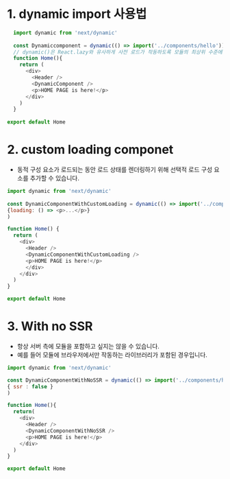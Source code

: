 # 1. dynamic import 사용법
```javascript
  import dynamic from 'next/dynamic'
  
  const Dynamiccomponent = dynamic(() => import('../components/hello')) // 경로 명시적으로! 템플릿 문자열이나 변수 x
  // dynamic()은 React.lazy와 유사하게 사전 로드가 작동하도록 모듈의 최상위 수준에 표시되어야 하므로 React 렌더링 내부에서 사용 x
  function Home(){
    return (
      <div>
        <Header />
        <DynamicComponent />
        <p>HOME PAGE is here!</p>
      </div>
    )
  }
  
export default Home
```

# 2. custom loading componet
- 동적 구성 요소가 로드되는 동안 로드 상태를 렌더링하기 위해 선택적 로드 구성 요소를 추가할 수 있습니다.
```javascript
import dynamic from 'next/dynamic'
  
const DynamicComponentWithCustomLoading = dynamic(() => import('../components/hello'),
{loading: () => <p>...</p>}
)

function Home() {
  return (
    <div>
      <Header />
      <DynamicComponentWithCustomLoading />
      <p>HOME PAGE is here!</p>
      </div>
    </div>
  )
}

export default Home
```

# 3. With no SSR
- 항상 서버 측에 모듈을 포함하고 싶지는 않을 수 있습니다. 
- 예를 들어 모듈에 브라우저에서만 작동하는 라이브러리가 포함된 경우입니다.

```javascript
import dynamic from 'next/dynamic'

const DynamicComponentWithNoSSR = dynamic(() => import('../components/hello3'),
{ ssr : false }
)

function Home(){
  return(
    <div>
      <Header />
      <DynamicComponentWithNoSSR />
      <p>HOME PAGE is here!</p>
    </div>
  )
}

export default Home
```
